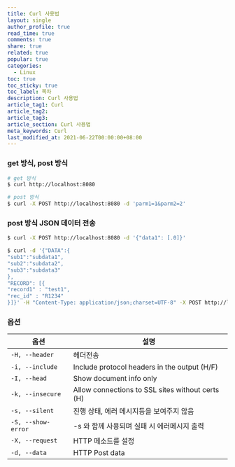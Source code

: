 ```yaml
---
title: Curl 사용법
layout: single
author_profile: true
read_time: true
comments: true
share: true
related: true
popular: true
categories:
  - Linux
toc: true
toc_sticky: true
toc_label: 목차
description: Curl 사용법
article_tag1: Curl
article_tag2:
article_tag3:
article_section: Curl 사용법
meta_keywords: Curl
last_modified_at: 2021-06-22T00:00:00+08:00
---
```


### get 방식, post 방식

```bash
# get 방식
$ curl http://localhost:8080

# post 방식
$ curl -X POST http://localhost:8080 -d 'parm1=1&parm2=2'
```

### post 방식 JSON 데이터 전송

```bash
$ curl -X POST http://localhost:8080 -d '{"data1": [.0]}'
```

```bash
$ curl -d '{"DATA":{
"sub1":"subdata1",
"sub2":"subdata2",
"sub3":"subdata3"
},
"RECORD": [{
"record1" : "test1",
"rec_id" : "R1234"
}]}' -H "Content-Type: application/json;charset=UTF-8" -X POST http://localhost:8080
```

### 옵션

| 옵션               | 설명                                             |
| ------------------ | ------------------------------------------------ |
| `-H, --header`     | 헤더전송                                         |
| `-i, --include`    | Include protocol headers in the output (H/F)     |
| `-I, --head`       | Show document info only                          |
| `-k, --insecure`   | Allow connections to SSL sites without certs (H) |
| `-s, --silent`     | 진행 상태, 에러 메시지등을 보여주지 않음         |
| `-S, --show-error` | -s 와 함께 사용되며 실패 시 에러메시지 출력      |
| `-X, --request`    | HTTP 메소드를 설정                               |
| `-d, --data`       | HTTP Post data                                   |
